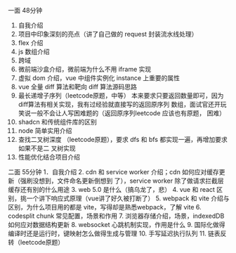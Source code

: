 一面 48分钟
1. 自我介绍
2. 项目中印象深刻的亮点（讲了自己做的 request 封装流水线处理）
3. flex 介绍
4. js 数组介绍
5. 跨域
6. 微前端沙盒介绍，微前端为什么不用 iframe 实现
7. 虚拟 dom 介绍，vue 中组件实例化 instance 上重要的属性
8. vue 全量 diff 算法和靶向 diff 算法源码思路
9. 最长递增子序列（leetcode原题，中等）
本来要求只要返回数量即可，因为diff算法有相关实现，我有过经验就直接写的返回原序列
数组，面试官还开玩笑说一般不会让人写困难题的（返回原序列leetcode 应该也有原题，
困难）
10. shadcn 和传统组件库的区别
11. node 简单实用介绍
12. 查找二叉树深度
（leetcode原题），要求 dfs 和 bfs 都实现一遍，再增加要求如果不是二
叉树实现
13. 性能优化结合项目介绍


二面 55分钟
1．自我介绍
2. cdn 和 service worker 介绍；cdn 如何应对缓存更新（强刷没想到，文件命名更新倒想到
了），service worker 除了做请求拦截层缓存还有别的什么用途
3. web 5.0 是什么（搞乌龙了，悲）
4. vue 和 react 区别，挑一个讲下响应式原理（vue讲了好久被打断了）
5. webpack 和 vite 介绍与区别，为什么项目用的都是 vite，写得却是熟悉webpack，了解
vite
6. codesplit chunk 常见配置，场景和作用
7. 浏览器存储介绍，场景，indexedDB 如何应对数据结构更新
8. websocket 心跳机制实现，作用是什么
9. 国际化做得编译时还是运行时，键映射怎么做得生成与管理
10. 手写延迟执行队列
11. 链表反转（leetcode原题）